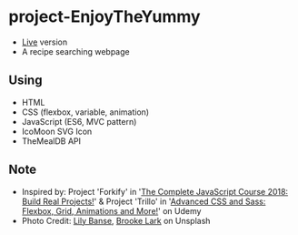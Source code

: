 # project-EnjoyTheYummy
* [Live](https://pocoapocochen.github.io/project-EnjoyTheYummy/) version
* A recipe searching webpage

## Using
* HTML
* CSS (flexbox, variable, animation)
* JavaScript (ES6, MVC pattern)
* IcoMoon SVG Icon
* TheMealDB API

## Note
* Inspired by: Project 'Forkify' in '[The Complete JavaScript Course 2018: Build Real Projects!](https://www.udemy.com/the-complete-javascript-course/)' & Project 'Trillo' in '[Advanced CSS and Sass: Flexbox, Grid, Animations and More!](https://www.udemy.com/advanced-css-and-sass/)' on Udemy
* Photo Credit: [Lily Banse](https://unsplash.com/photos/-YHSwy6uqvk), [Brooke Lark](https://unsplash.com/photos/nBtmglfY0HU) on Unsplash






